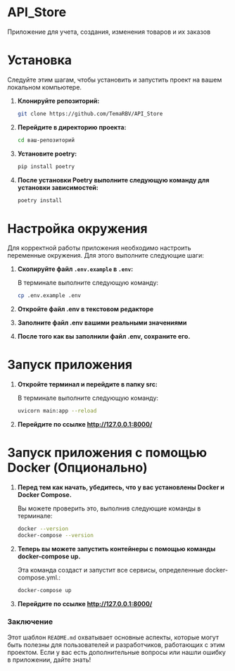 # API_Store

Приложение для учета, создания, изменения товаров и их заказов

# Установка

Следуйте этим шагам, чтобы установить и запустить проект на вашем локальном компьютере.

1. **Клонируйте репозиторий:**

   ```bash
   git clone https://github.com/TemaRBV/API_Store
   
2. **Перейдите в директорию проекта:**

   ```bash
   cd ваш-репозиторий
   
3. **Установите poetry:**

    ```bash
   pip install poetry


4. **После установки Poetry выполните следующую команду для установки зависимостей:**

   ```bash
   poetry install

# Настройка окружения

Для корректной работы приложения необходимо настроить переменные окружения. Для этого выполните следующие шаги:

1. **Скопируйте файл `.env.example` в `.env`:**

   В терминале выполните следующую команду:

   ```bash
   cp .env.example .env

2. **Откройте файл .env в текстовом редакторе**

3. **Заполните файл .env вашими реальными значениями**

4. **После того как вы заполнили файл .env, сохраните его.**

# Запуск приложения

1. **Откройте терминал и перейдите в папку src:**

   В терминале выполните следующую команду:

   ```bash
   uvicorn main:app --reload

2. **Перейдите по ссылке http://127.0.0.1:8000/**

# Запуск приложения с помощью Docker (Опционально)

1. **Перед тем как начать, убедитесь, что у вас установлены Docker и Docker Compose.**

   Вы можете проверить это, выполнив следующие команды в терминале:
   ```bash
   docker --version
   docker-compose --version

2. **Теперь вы можете запустить контейнеры с помощью команды docker-compose up.**

   Эта команда создаст и запустит все сервисы, определенные docker-compose.yml.:

   ```bash
   docker-compose up

3. **Перейдите по ссылке http://127.0.0.1:8000/**

### Заключение
Этот шаблон `README.md` охватывает основные аспекты, которые могут быть полезны для пользователей и разработчиков, 
работающих с этим проектом. Если у вас есть дополнительные вопросы или нашли ошибку в приложении, дайте знать!
